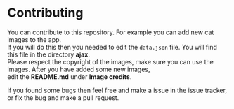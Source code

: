 # Contributing  

You can contribute to this repository. For example you can add new cat images to the app.   
If you will do this then you needed to edit the ```data.json``` file. You will find this file in the directory **ajax**.  
Please respect the copyright of the images, make sure you can use the images. After you have added some new images,   
edit the **README.md** under **Image credits**.   

If you found some bugs then feel free and make a issue in the issue tracker, or fix the bug and make a pull request.  

